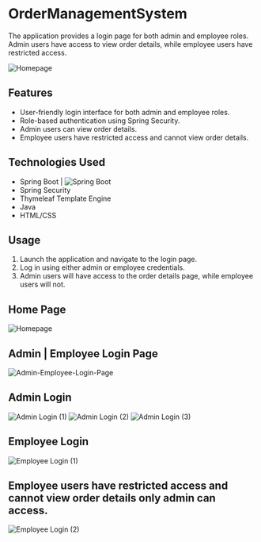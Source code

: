 # OrderManagementSystem
The application provides a login page for both admin and employee roles. Admin users have access to view order details, while employee users have restricted access. 

![Homepage](https://github.com/user-attachments/assets/45a645e3-18b4-4709-8d56-16189b89264e)

## Features

- User-friendly login interface for both admin and employee roles.
- Role-based authentication using Spring Security.
- Admin users can view order details.
- Employee users have restricted access and cannot view order details.

## Technologies Used

- Spring Boot | ![Spring Boot](https://img.shields.io/badge/Spring%20Boot-6DB33F?logo=springboot&logoColor=fff)
- Spring Security
- Thymeleaf Template Engine
- Java
- HTML/CSS

## Usage

1. Launch the application and navigate to the login page.
2. Log in using either admin or employee credentials.
3. Admin users will have access to the order details page, while employee users will not.

## Home Page
![Homepage](https://github.com/user-attachments/assets/45a645e3-18b4-4709-8d56-16189b89264e)

## Admin | Employee Login Page
![ Admin-Employee-Login-Page](https://github.com/user-attachments/assets/87789f7a-4f30-4678-a765-da0e381d5ee4)

## Admin Login
![Admin Login (1)](https://github.com/user-attachments/assets/5da80b0c-3fa8-4a3d-a797-6aefa1746d1a)
![Admin Login (2)](https://github.com/user-attachments/assets/bcde3958-3349-41f1-ba7a-5bd5ace1efd9)
![Admin Login (3)](https://github.com/user-attachments/assets/da1f0e98-4273-4838-9c8d-ec119b508eeb)


## Employee Login
![Employee Login (1)](https://github.com/user-attachments/assets/1109398d-a719-407a-b524-26de684bae14)

## Employee users have restricted access and cannot view order details only admin can access.
![Employee Login (2)](https://github.com/user-attachments/assets/19455843-109c-493f-b671-67d70c37251b)

